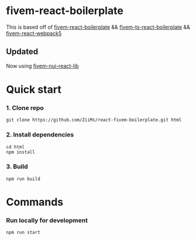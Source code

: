 # fivem-react-boilerplate
This is based off of [fivem-react-boilerplate](https://github.com/calumari/fivem-react-boilerplate) && [fivem-ts-react-boilerplate](https://github.com/99kr/fivem-ts-react-boilerplate) && [fivem-react-webpack5](https://github.com/itschip/fivem-react-webpack5)

## Updated
Now using [fivem-nui-react-lib](https://www.npmjs.com/package/fivem-nui-react-lib)

# Quick start
### 1. Clone repo
```
git clone https://github.com/ZiiMs/react-fivem-boilerplate.git html
```

### 2. Install dependencies
```
cd html
npm install
```

### 3. Build
```
npm run build
```
# Commands
### Run locally for development
```
npm run start
```
